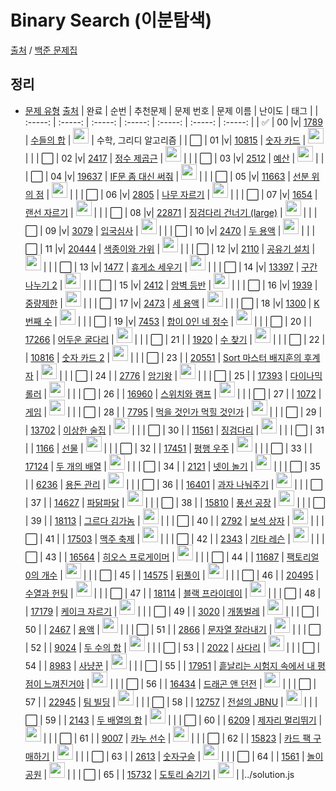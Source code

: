 # Binary Search (이분탐색)

[출처](https://github.com/tony9402/baekjoon) /
[백준 문제집](https://www.acmicpc.net/workbook/view/7645)

<h2>정리</h2>

- <a href="./">문제 유형</a>
  [출처](https://github.com/tony9402/baekjoon/tree/main/binary_search)
  | 완료 | 순번 | 추천문제 | 문제 번호 | 문제 이름 | 난이도 | 태그 |
  | :-----: | :-----: | :-----: | :-----: | :-----: | :-----: | :-----: |
  | ✅ | 00 |v| <a href="https://www.acmicpc.net/problem/1789" target="_blank">1789</a> | <a href="../solution/1789.js" target="_blank">수들의 합</a> | <img height="25px" width="25px" src="https://static.solved.ac/tier_small/6.svg"/> | 수학, 그리디 알고리즘 |
  | ⬜️ | 01 |v| <a href="https://www.acmicpc.net/problem/10815" target="_blank">10815</a> | <a href="../solution/10815.js" target="_blank">숫자 카드</a> | <img height="25px" width="25px" src="https://static.solved.ac/tier_small/6.svg"/> | |
  | ⬜️ | 02 |v| <a href="https://www.acmicpc.net/problem/2417" target="_blank">2417</a> | <a href="../solution/2417.js" target="_blank">정수 제곱근</a> | <img height="25px" width="25px" src="https://static.solved.ac/tier_small/7.svg"/> | |
  | ⬜️ | 03 |v| <a href="https://www.acmicpc.net/problem/2512" target="_blank">2512</a> | <a href="../solution/2512.js" target="_blank">예산</a> | <img height="25px" width="25px" src="https://static.solved.ac/tier_small/8.svg"/> | |
  | ⬜️ | 04 |v| <a href="https://www.acmicpc.net/problem/19637" target="_blank">19637</a> | <a href="../solution/19637.js" target="_blank">IF문 좀 대신 써줘</a> | <img height="25px" width="25px" src="https://static.solved.ac/tier_small/8.svg"/> | |
  | ⬜️ | 05 |v| <a href="https://www.acmicpc.net/problem/11663" target="_blank">11663</a> | <a href="../solution/11663.js" target="_blank">선분 위의 점</a> | <img height="25px" width="25px" src="https://static.solved.ac/tier_small/8.svg"/> | |
  | ⬜️ | 06 |v| <a href="https://www.acmicpc.net/problem/2805" target="_blank">2805</a> | <a href="../solution/2805.js" target="_blank">나무 자르기</a> | <img height="25px" width="25px" src="https://static.solved.ac/tier_small/9.svg"/> | |
  | ⬜️ | 07 |v| <a href="https://www.acmicpc.net/problem/1654" target="_blank">1654</a> | <a href="../solution/1654.js" target="_blank">랜선 자르기</a> | <img height="25px" width="25px" src="https://static.solved.ac/tier_small/9.svg"/> | |
  | ⬜️ | 08 |v| <a href="https://www.acmicpc.net/problem/22871" target="_blank">22871</a> | <a href="../solution/22871.js" target="_blank">징검다리 건너기 (large)</a> | <img height="25px" width="25px" src="https://static.solved.ac/tier_small/10.svg"/> | |
  | ⬜️ | 09 |v| <a href="https://www.acmicpc.net/problem/3079" target="_blank">3079</a> | <a href="../solution/3079.js" target="_blank">입국심사</a> | <img height="25px" width="25px" src="https://static.solved.ac/tier_small/11.svg"/> | |
  | ⬜️ | 10 |v| <a href="https://www.acmicpc.net/problem/2470" target="_blank">2470</a> | <a href="../solution/2470.js" target="_blank">두 용액</a> | <img height="25px" width="25px" src="https://static.solved.ac/tier_small/11.svg"/> | |
  | ⬜️ | 11 |v| <a href="https://www.acmicpc.net/problem/20444" target="_blank">20444</a> | <a href="../solution/20444.js" target="_blank">색종이와 가위</a> | <img height="25px" width="25px" src="https://static.solved.ac/tier_small/11.svg"/> | |
  | ⬜️ | 12 |v| <a href="https://www.acmicpc.net/problem/2110" target="_blank">2110</a> | <a href="../solution/2110.js" target="_blank">공유기 설치</a> | <img height="25px" width="25px" src="https://static.solved.ac/tier_small/12.svg"/> | |
  | ⬜️ | 13 |v| <a href="https://www.acmicpc.net/problem/1477" target="_blank">1477</a> | <a href="../solution/1477.js" target="_blank">휴게소 세우기</a> | <img height="25px" width="25px" src="https://static.solved.ac/tier_small/12.svg"/> | |
  | ⬜️ | 14 |v| <a href="https://www.acmicpc.net/problem/13397" target="_blank">13397</a> | <a href="../solution/13397.js" target="_blank">구간 나누기 2</a> | <img height="25px" width="25px" src="https://static.solved.ac/tier_small/12.svg"/> | |
  | ⬜️ | 15 |v| <a href="https://www.acmicpc.net/problem/2412" target="_blank">2412</a> | <a href="../solution/2412.js" target="_blank">암벽 등반</a> | <img height="25px" width="25px" src="https://static.solved.ac/tier_small/12.svg"/> | |
  | ⬜️ | 16 |v| <a href="https://www.acmicpc.net/problem/1939" target="_blank">1939</a> | <a href="../solution/1939.js" target="_blank">중량제한</a> | <img height="25px" width="25px" src="https://static.solved.ac/tier_small/13.svg"/> | |
  | ⬜️ | 17 |v| <a href="https://www.acmicpc.net/problem/2473" target="_blank">2473</a> | <a href="../solution/2473.js" target="_blank">세 용액</a> | <img height="25px" width="25px" src="https://static.solved.ac/tier_small/13.svg"/> | |
  | ⬜️ | 18 |v| <a href="https://www.acmicpc.net/problem/1300" target="_blank">1300</a> | <a href="../solution/1300.js" target="_blank">K번째 수</a> | <img height="25px" width="25px" src="https://static.solved.ac/tier_small/14.svg"/> | |
  | ⬜️ | 19 |v| <a href="https://www.acmicpc.net/problem/7453" target="_blank">7453</a> | <a href="../solution/7453.js" target="_blank">합이 0인 네 정수</a> | <img height="25px" width="25px" src="https://static.solved.ac/tier_small/14.svg"/> | |
  | ⬜️ | 20 | | <a href="https://www.acmicpc.net/problem/17266" target="_blank">17266</a> | <a href="../solution/17266.js" target="_blank">어두운 굴다리</a> | <img height="25px" width="25px" src="https://static.solved.ac/tier_small/7.svg"/> | |
  | ⬜️ | 21 | | <a href="https://www.acmicpc.net/problem/1920" target="_blank">1920</a> | <a href="../solution/1920.js" target="_blank">수 찾기</a> | <img height="25px" width="25px" src="https://static.solved.ac/tier_small/7.svg"/> | |
  | ⬜️ | 22 | | <a href="https://www.acmicpc.net/problem/10816" target="_blank">10816</a> | <a href="../solution/10816.js" target="_blank">숫자 카드 2</a> | <img height="25px" width="25px" src="https://static.solved.ac/tier_small/7.svg"/> | |
  | ⬜️ | 23 | | <a href="https://www.acmicpc.net/problem/20551" target="_blank">20551</a> | <a href="../solution/20551.js" target="_blank">Sort 마스터 배지훈의 후계자</a> | <img height="25px" width="25px" src="https://static.solved.ac/tier_small/7.svg"/> | |
  | ⬜️ | 24 | | <a href="https://www.acmicpc.net/problem/2776" target="_blank">2776</a> | <a href="../solution/2776.js" target="_blank">암기왕</a> | <img height="25px" width="25px" src="https://static.solved.ac/tier_small/7.svg"/> | |
  | ⬜️ | 25 | | <a href="https://www.acmicpc.net/problem/17393" target="_blank">17393</a> | <a href="../solution/17393.js" target="_blank">다이나믹 롤러</a> | <img height="25px" width="25px" src="https://static.solved.ac/tier_small/7.svg"/> | |
  | ⬜️ | 26 | | <a href="https://www.acmicpc.net/problem/16960" target="_blank">16960</a> | <a href="../solution/16960.js" target="_blank">스위치와 램프</a> | <img height="25px" width="25px" src="https://static.solved.ac/tier_small/7.svg"/> | |
  | ⬜️ | 27 | | <a href="https://www.acmicpc.net/problem/1072" target="_blank">1072</a> | <a href="../solution/1072.js" target="_blank">게임</a> | <img height="25px" width="25px" src="https://static.solved.ac/tier_small/8.svg"/> | |
  | ⬜️ | 28 | | <a href="https://www.acmicpc.net/problem/7795" target="_blank">7795</a> | <a href="../solution/7795.js" target="_blank">먹을 것인가 먹힐 것인가</a> | <img height="25px" width="25px" src="https://static.solved.ac/tier_small/8.svg"/> | |
  | ⬜️ | 29 | | <a href="https://www.acmicpc.net/problem/13702" target="_blank">13702</a> | <a href="../solution/13702.js" target="_blank">이상한 술집</a> | <img height="25px" width="25px" src="https://static.solved.ac/tier_small/8.svg"/> | |
  | ⬜️ | 30 | | <a href="https://www.acmicpc.net/problem/11561" target="_blank">11561</a> | <a href="../solution/11561.js" target="_blank">징검다리</a> | <img height="25px" width="25px" src="https://static.solved.ac/tier_small/8.svg"/> | |
  | ⬜️ | 31 | | <a href="https://www.acmicpc.net/problem/1166" target="_blank">1166</a> | <a href="../solution/1166.js" target="_blank">선물</a> | <img height="25px" width="25px" src="https://static.solved.ac/tier_small/8.svg"/> | |
  | ⬜️ | 32 | | <a href="https://www.acmicpc.net/problem/17451" target="_blank">17451</a> | <a href="../solution/17451.js" target="_blank">평행 우주</a> | <img height="25px" width="25px" src="https://static.solved.ac/tier_small/8.svg"/> | |
  | ⬜️ | 33 | | <a href="https://www.acmicpc.net/problem/17124" target="_blank">17124</a> | <a href="../solution/17124.js" target="_blank">두 개의 배열</a> | <img height="25px" width="25px" src="https://static.solved.ac/tier_small/8.svg"/> | |
  | ⬜️ | 34 | | <a href="https://www.acmicpc.net/problem/2121" target="_blank">2121</a> | <a href="../solution/2121.js" target="_blank">넷이 놀기</a> | <img height="25px" width="25px" src="https://static.solved.ac/tier_small/8.svg"/> | |
  | ⬜️ | 35 | | <a href="https://www.acmicpc.net/problem/6236" target="_blank">6236</a> | <a href="../solution/6236.js" target="_blank">용돈 관리</a> | <img height="25px" width="25px" src="https://static.solved.ac/tier_small/9.svg"/> | |
  | ⬜️ | 36 | | <a href="https://www.acmicpc.net/problem/16401" target="_blank">16401</a> | <a href="../solution/16401.js" target="_blank">과자 나눠주기</a> | <img height="25px" width="25px" src="https://static.solved.ac/tier_small/9.svg"/> | |
  | ⬜️ | 37 | | <a href="https://www.acmicpc.net/problem/14627" target="_blank">14627</a> | <a href="../solution/14627.js" target="_blank">파닭파닭</a> | <img height="25px" width="25px" src="https://static.solved.ac/tier_small/9.svg"/> | |
  | ⬜️ | 38 | | <a href="https://www.acmicpc.net/problem/15810" target="_blank">15810</a> | <a href="../solution/15810.js" target="_blank">풍선 공장</a> | <img height="25px" width="25px" src="https://static.solved.ac/tier_small/9.svg"/> | |
  | ⬜️ | 39 | | <a href="https://www.acmicpc.net/problem/18113" target="_blank">18113</a> | <a href="../solution/18113.js" target="_blank">그르다 김가놈</a> | <img height="25px" width="25px" src="https://static.solved.ac/tier_small/9.svg"/> | |
  | ⬜️ | 40 | | <a href="https://www.acmicpc.net/problem/2792" target="_blank">2792</a> | <a href="../solution/2792.js" target="_blank">보석 상자</a> | <img height="25px" width="25px" src="https://static.solved.ac/tier_small/10.svg"/> | |
  | ⬜️ | 41 | | <a href="https://www.acmicpc.net/problem/17503" target="_blank">17503</a> | <a href="../solution/17503.js" target="_blank">맥주 축제</a> | <img height="25px" width="25px" src="https://static.solved.ac/tier_small/10.svg"/> | |
  | ⬜️ | 42 | | <a href="https://www.acmicpc.net/problem/2343" target="_blank">2343</a> | <a href="../solution/2343.js" target="_blank">기타 레슨</a> | <img height="25px" width="25px" src="https://static.solved.ac/tier_small/10.svg"/> | |
  | ⬜️ | 43 | | <a href="https://www.acmicpc.net/problem/16564" target="_blank">16564</a> | <a href="../solution/16564.js" target="_blank">히오스 프로게이머</a> | <img height="25px" width="25px" src="https://static.solved.ac/tier_small/10.svg"/> | |
  | ⬜️ | 44 | | <a href="https://www.acmicpc.net/problem/11687" target="_blank">11687</a> | <a href="../solution/11687.js" target="_blank">팩토리얼 0의 개수</a> | <img height="25px" width="25px" src="https://static.solved.ac/tier_small/10.svg"/> | |
  | ⬜️ | 45 | | <a href="https://www.acmicpc.net/problem/14575" target="_blank">14575</a> | <a href="../solution/14575.js" target="_blank">뒤풀이</a> | <img height="25px" width="25px" src="https://static.solved.ac/tier_small/10.svg"/> | |
  | ⬜️ | 46 | | <a href="https://www.acmicpc.net/problem/20495" target="_blank">20495</a> | <a href="../solution/20495.js" target="_blank">수열과 헌팅</a> | <img height="25px" width="25px" src="https://static.solved.ac/tier_small/10.svg"/> | |
  | ⬜️ | 47 | | <a href="https://www.acmicpc.net/problem/18114" target="_blank">18114</a> | <a href="../solution/18114.js" target="_blank">블랙 프라이데이</a> | <img height="25px" width="25px" src="https://static.solved.ac/tier_small/11.svg"/> | |
  | ⬜️ | 48 | | <a href="https://www.acmicpc.net/problem/17179" target="_blank">17179</a> | <a href="../solution/17179.js" target="_blank">케이크 자르기</a> | <img height="25px" width="25px" src="https://static.solved.ac/tier_small/11.svg"/> | |
  | ⬜️ | 49 | | <a href="https://www.acmicpc.net/problem/3020" target="_blank">3020</a> | <a href="../solution/3020.js" target="_blank">개똥벌레</a> | <img height="25px" width="25px" src="https://static.solved.ac/tier_small/11.svg"/> | |
  | ⬜️ | 50 | | <a href="https://www.acmicpc.net/problem/2467" target="_blank">2467</a> | <a href="../solution/2467.js" target="_blank">용액</a> | <img height="25px" width="25px" src="https://static.solved.ac/tier_small/11.svg"/> | |
  | ⬜️ | 51 | | <a href="https://www.acmicpc.net/problem/2866" target="_blank">2866</a> | <a href="../solution/2866.js" target="_blank">문자열 잘라내기</a> | <img height="25px" width="25px" src="https://static.solved.ac/tier_small/11.svg"/> | |
  | ⬜️ | 52 | | <a href="https://www.acmicpc.net/problem/9024" target="_blank">9024</a> | <a href="../solution/9024.js" target="_blank">두 수의 합</a> | <img height="25px" width="25px" src="https://static.solved.ac/tier_small/11.svg"/> | |
  | ⬜️ | 53 | | <a href="https://www.acmicpc.net/problem/2022" target="_blank">2022</a> | <a href="../solution/2022.js" target="_blank">사다리</a> | <img height="25px" width="25px" src="https://static.solved.ac/tier_small/12.svg"/> | |
  | ⬜️ | 54 | | <a href="https://www.acmicpc.net/problem/8983" target="_blank">8983</a> | <a href="../solution/8983.js" target="_blank">사냥꾼</a> | <img height="25px" width="25px" src="https://static.solved.ac/tier_small/12.svg"/> | |
  | ⬜️ | 55 | | <a href="https://www.acmicpc.net/problem/17951" target="_blank">17951</a> | <a href="../solution/17951.js" target="_blank">흩날리는 시험지 속에서 내 평점이 느껴진거야</a> | <img height="25px" width="25px" src="https://static.solved.ac/tier_small/12.svg"/> | |
  | ⬜️ | 56 | | <a href="https://www.acmicpc.net/problem/16434" target="_blank">16434</a> | <a href="../solution/16434.js" target="_blank">드래곤 앤 던전</a> | <img height="25px" width="25px" src="https://static.solved.ac/tier_small/12.svg"/> | |
  | ⬜️ | 57 | | <a href="https://www.acmicpc.net/problem/22945" target="_blank">22945</a> | <a href="../solution/22945.js" target="_blank">팀 빌딩</a> | <img height="25px" width="25px" src="https://static.solved.ac/tier_small/12.svg"/> | |
  | ⬜️ | 58 | | <a href="https://www.acmicpc.net/problem/12757" target="_blank">12757</a> | <a href="../solution/12757.js" target="_blank">전설의 JBNU</a> | <img height="25px" width="25px" src="https://static.solved.ac/tier_small/13.svg"/> | |
  | ⬜️ | 59 | | <a href="https://www.acmicpc.net/problem/2143" target="_blank">2143</a> | <a href="../solution/2143.js" target="_blank">두 배열의 합</a> | <img height="25px" width="25px" src="https://static.solved.ac/tier_small/13.svg"/> | |
  | ⬜️ | 60 | | <a href="https://www.acmicpc.net/problem/6209" target="_blank">6209</a> | <a href="../solution/6209.js" target="_blank">제자리 멀리뛰기</a> | <img height="25px" width="25px" src="https://static.solved.ac/tier_small/13.svg"/> | |
  | ⬜️ | 61 | | <a href="https://www.acmicpc.net/problem/9007" target="_blank">9007</a> | <a href="../solution/9007.js" target="_blank">카누 선수</a> | <img height="25px" width="25px" src="https://static.solved.ac/tier_small/14.svg"/> | |
  | ⬜️ | 62 | | <a href="https://www.acmicpc.net/problem/15823" target="_blank">15823</a> | <a href="../solution/15823.js" target="_blank">카드 팩 구매하기</a> | <img height="25px" width="25px" src="https://static.solved.ac/tier_small/14.svg"/> | |
  | ⬜️ | 63 | | <a href="https://www.acmicpc.net/problem/2613" target="_blank">2613</a> | <a href="../solution/2613.js" target="_blank">숫자구슬</a> | <img height="25px" width="25px" src="https://static.solved.ac/tier_small/14.svg"/> | |
  | ⬜️ | 64 | | <a href="https://www.acmicpc.net/problem/1561" target="_blank">1561</a> | <a href="../solution/1561.js" target="_blank">놀이 공원</a> | <img height="25px" width="25px" src="https://static.solved.ac/tier_small/14.svg"/> | |
  | ⬜️ | 65 | | <a href="https://www.acmicpc.net/problem/15732" target="_blank">15732</a> | <a href="../solution/15732.js" target="_blank">도토리 숨기기</a> | <img height="25px" width="25px" src="https://static.solved.ac/tier_small/14.svg"/> | |../solution.js
